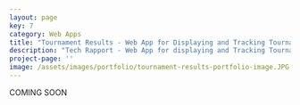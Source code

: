 ```yaml
---
layout: page
key: 7
category: Web Apps
title: "Tournament Results - Web App for Displaying and Tracking Tournament Results"
description: "Tech Rapport - Web App for displaying and Tracking Tournament Results"
project-page: ''
image: /assets/images/portfolio/tournament-results-portfolio-image.JPG
---
```


COMING SOON
